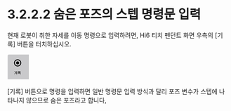 # 3.2.2.2 숨은 포즈의 스텝 명령문 입력

현재 로봇이 취한 자세를 이동 명령으로 입력하려면, Hi6 티치 펜던트 화면 우측의 \[기록\] 버튼을 터치하십시오.

![](../../../.gitbook/assets/image%20%2862%29.png)

\[기록\] 버튼으로 명령을 입력하면 일반 명령문 입력 방식과 달리 포즈 변수가 스텝에 나타나지 않으므로 숨은 포즈라고 합니다,



